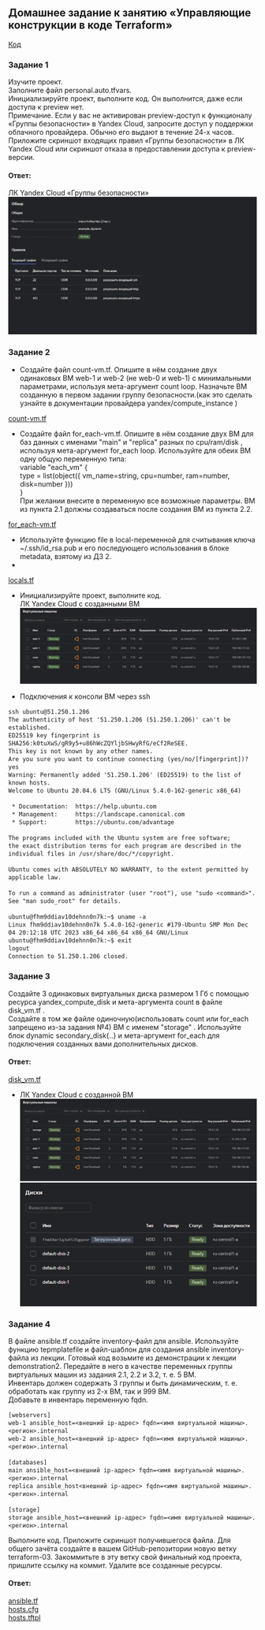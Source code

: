 ## Домашнее задание к занятию «Управляющие конструкции в коде Terraform»  

[Код](https://github.com/networksuperman/netology_dev_ops/tree/main/ter-homeworks/03/src)  

### Задание 1  
Изучите проект.  
Заполните файл personal.auto.tfvars.  
Инициализируйте проект, выполните код. Он выполнится, даже если доступа к preview нет.  
Примечание. Если у вас не активирован preview-доступ к функционалу «Группы безопасности» в Yandex Cloud, запросите доступ у поддержки облачного провайдера. Обычно его выдают в течение 24-х часов.
Приложите скриншот входящих правил «Группы безопасности» в ЛК Yandex Cloud или скриншот отказа в предоставлении доступа к preview-версии.  

#### Ответ:  
ЛК Yandex Cloud «Группы безопасности»  
![](https://github.com/networksuperman/netology_dev_ops/blob/main/ter-homeworks/03/img/7_3_2.png)  


### Задание 2  
- Создайте файл count-vm.tf. Опишите в нём создание двух одинаковых ВМ web-1 и web-2 (не web-0 и web-1) с минимальными параметрами, используя мета-аргумент count loop. Назначьте ВМ созданную в первом задании группу безопасности.(как это сделать узнайте в документации провайдера yandex/compute_instance )

[count-vm.tf](https://github.com/networksuperman/netology_dev_ops/blob/main/ter-homeworks/03/src/count-vm.tf)  

- Создайте файл for_each-vm.tf. Опишите в нём создание двух ВМ для баз данных с именами "main" и "replica" разных по cpu/ram/disk , используя мета-аргумент for_each loop. Используйте для обеих ВМ одну общую переменную типа:  
variable "each_vm" {  
  type = list(object({  vm_name=string, cpu=number, ram=number, disk=number }))  
}  
При желании внесите в переменную все возможные параметры. ВМ из пункта 2.1 должны создаваться после создания ВМ из пункта 2.2.

[for_each-vm.tf](https://github.com/networksuperman/netology_dev_ops/blob/main/ter-homeworks/03/src/for_each-vm.tf)  

- Используйте функцию file в local-переменной для считывания ключа ~/.ssh/id_rsa.pub и его последующего использования в блоке metadata, взятому из ДЗ 2.
- 
[locals.tf](https://github.com/networksuperman/netology_dev_ops/blob/main/ter-homeworks/03/src/locals.tf)  

- Инициализируйте проект, выполните код.  
ЛК Yandex Cloud с созданными ВМ    
![](https://github.com/networksuperman/netology_dev_ops/blob/main/ter-homeworks/03/img/7_3_3.png)

- Подключения к консоли ВМ через ssh
```
ssh ubuntu@51.250.1.206
The authenticity of host '51.250.1.206 (51.250.1.206)' can't be established.
ED25519 key fingerprint is SHA256:k0tuXwS/gR9y5+u86hWcZQYljbSHwyRfG/eCf2ReSEE.
This key is not known by any other names.
Are you sure you want to continue connecting (yes/no/[fingerprint])? yes
Warning: Permanently added '51.250.1.206' (ED25519) to the list of known hosts.
Welcome to Ubuntu 20.04.6 LTS (GNU/Linux 5.4.0-162-generic x86_64)

 * Documentation:  https://help.ubuntu.com
 * Management:     https://landscape.canonical.com
 * Support:        https://ubuntu.com/advantage

The programs included with the Ubuntu system are free software;
the exact distribution terms for each program are described in the
individual files in /usr/share/doc/*/copyright.

Ubuntu comes with ABSOLUTELY NO WARRANTY, to the extent permitted by
applicable law.

To run a command as administrator (user "root"), use "sudo <command>".
See "man sudo_root" for details.

ubuntu@fhm9ddiav10dehnn0n7k:~$ uname -a
Linux fhm9ddiav10dehnn0n7k 5.4.0-162-generic #179-Ubuntu SMP Mon Dec 04 20:12:18 UTC 2023 x86_64 x86_64 x86_64 GNU/Linux
ubuntu@fhm9ddiav10dehnn0n7k:~$ exit
logout
Connection to 51.250.1.206 closed. 
```

### Задание 3  
Создайте 3 одинаковых виртуальных диска размером 1 Гб с помощью ресурса yandex_compute_disk и мета-аргумента count в файле disk_vm.tf .  
Создайте в том же файле одиночную(использовать count или for_each запрещено из-за задания №4) ВМ c именем "storage" . Используйте блок dynamic secondary_disk{..} и мета-аргумент for_each для подключения созданных вами дополнительных дисков.  

#### Ответ:  
[disk_vm.tf](https://github.com/networksuperman/netology_dev_ops/blob/main/ter-homeworks/03/src/disk_vm.tf)  

- ЛК Yandex Cloud с созданной ВМ
![](https://github.com/networksuperman/netology_dev_ops/blob/main/ter-homeworks/03/img/7_3_3_1.png)  
![](https://github.com/networksuperman/netology_dev_ops/blob/main/ter-homeworks/03/img/7_3_3_2.png)  

### Задание 4  
В файле ansible.tf создайте inventory-файл для ansible. Используйте функцию tepmplatefile и файл-шаблон для создания ansible inventory-файла из лекции. Готовый код возьмите из демонстрации к лекции demonstration2. Передайте в него в качестве переменных группы виртуальных машин из задания 2.1, 2.2 и 3.2, т. е. 5 ВМ.  
Инвентарь должен содержать 3 группы и быть динамическим, т. е. обработать как группу из 2-х ВМ, так и 999 ВМ.  
Добавьте в инвентарь переменную fqdn.  
```
[webservers]  
web-1 ansible_host=<внешний ip-адрес> fqdn=<имя виртуальной машины>.<регион>.internal  
web-2 ansible_host=<внешний ip-адрес> fqdn=<имя виртуальной машины>.<регион>.internal  

[databases]  
main ansible_host=<внешний ip-адрес> fqdn=<имя виртуальной машины>.<регион>.internal  
replica ansible_host<внешний ip-адрес> fqdn=<имя виртуальной машины>.<регион>.internal  

[storage]  
storage ansible_host=<внешний ip-адрес> fqdn=<имя виртуальной машины>.<регион>.internal  
```

Выполните код. Приложите скриншот получившегося файла.
Для общего зачёта создайте в вашем GitHub-репозитории новую ветку terraform-03. Закоммитьте в эту ветку свой финальный код проекта, пришлите ссылку на коммит.
Удалите все созданные ресурсы.

#### Ответ:  
[ansible.tf](https://github.com/networksuperman/netology_dev_ops/blob/main/ter-homeworks/03/src/ansible.tf)  
[hosts.cfg](https://github.com/networksuperman/netology_dev_ops/blob/main/ter-homeworks/03/src/hosts.cfg)    
[hosts.tftpl](https://github.com/networksuperman/netology_dev_ops/blob/main/ter-homeworks/03/src/hosts.tftpl)  

